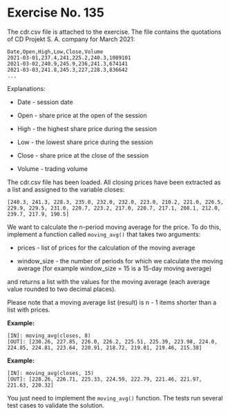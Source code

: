 # Exercise No. 135

The cdr.csv file is attached to the exercise. The file contains the quotations of CD Projekt S. A. company for March 2021:


    Date,Open,High,Low,Close,Volume
    2021-03-01,237.4,241,225.2,240.3,1089101
    2021-03-02,240.9,245.9,236,241.3,674141
    2021-03-03,241.8,245.3,227,228.3,836642
    ...


Explanations:

-   Date - session date

-   Open - share price at the open of the session

-   High - the highest share price during the session

-   Low - the lowest share price during the session

-   Close - share price at the close of the session

-   Volume - trading volume


The cdr.csv file has been loaded. All closing prices have been extracted as a list and assigned to the variable closes:


    [240.3, 241.3, 228.3, 235.0, 232.0, 232.0, 223.0, 210.2, 221.0, 226.5, 229.9, 229.5, 231.0, 220.7, 223.2, 217.0, 220.7, 217.1, 208.1, 212.0, 239.7, 217.9, 190.5]


We want to calculate the n-period moving average for the price. To do this, implement a function called `moving_avg()` that takes two arguments:

-   prices - list of prices for the calculation of the moving average

-   window_size - the number of periods for which we calculate the moving average (for example window_size = 15 is a 15-day moving average)

and returns a list with the values for the moving average (each average value rounded to two decimal places).

Please note that a moving average list (result) is n - 1 items shorter than a list with prices.


**Example:**


    [IN]: moving_avg(closes, 8)
    [OUT]: [230.26, 227.85, 226.0, 226.2, 225.51, 225.39, 223.98, 224.0, 224.85, 224.81, 223.64, 220.91, 218.72, 219.81, 219.46, 215.38]


**Example:**


    [IN]: moving_avg(closes, 15)
    [OUT]: [228.26, 226.71, 225.33, 224.59, 222.79, 221.46, 221.97, 221.63, 220.32]


You just need to implement the `moving_avg()` function. The tests run several test cases to validate the solution.